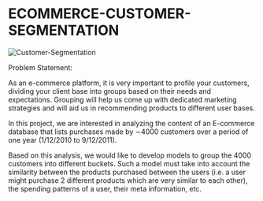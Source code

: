 # ECOMMERCE-CUSTOMER-SEGMENTATION
![Customer-Segmentation](https://user-images.githubusercontent.com/95954108/170451083-6b8cd57c-d637-4ac0-9122-5df6901281f5.jpg)


Problem Statement:

As an e-commerce platform, it is very important to profile your customers, dividing your client base into groups based on their needs and expectations. Grouping will help us come up with dedicated marketing strategies and will aid us in recommending products to different user bases.

In this project, we are interested in analyzing the content of an E-commerce database that lists purchases made by ∼4000 customers over a period of one year (1/12/2010 to 9/12/2011).

Based on this analysis, we would like to develop models to group the 4000 customers into different buckets. Such a model must take into account the similarity between the products purchased between the users (i.e. a user might purchase 2 different products which are very similar to each other), the spending patterns of a user, their meta information, etc.

